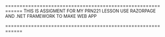 ============================================================
THIS IS ASSIGMENT FOR MY PRN221 LESSON
USE RAZORPAGE AND .NET FRAMEWORK TO MAKE WEB APP


============================================================